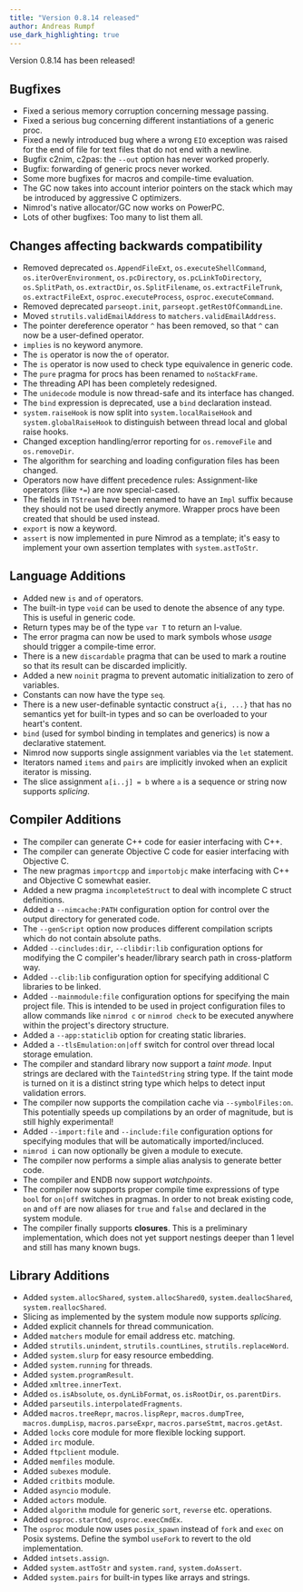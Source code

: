 ```yaml
---
title: "Version 0.8.14 released"
author: Andreas Rumpf
use_dark_highlighting: true
---
```


Version 0.8.14 has been released!

Bugfixes
--------

- Fixed a serious memory corruption concerning message passing.
- Fixed a serious bug concerning different instantiations of a generic proc.
- Fixed a newly introduced bug where a wrong ``EIO`` exception was raised for
  the end of file for text files that do not end with a newline.
- Bugfix c2nim, c2pas: the ``--out`` option has never worked properly.
- Bugfix: forwarding of generic procs never worked.
- Some more bugfixes for macros and compile-time evaluation.
- The GC now takes into account interior pointers on the stack which may be
  introduced by aggressive C optimizers.
- Nimrod's native allocator/GC now works on PowerPC.
- Lots of other bugfixes: Too many to list them all.


Changes affecting backwards compatibility
-----------------------------------------

- Removed deprecated ``os.AppendFileExt``, ``os.executeShellCommand``,
  ``os.iterOverEnvironment``, ``os.pcDirectory``, ``os.pcLinkToDirectory``,
  ``os.SplitPath``, ``os.extractDir``, ``os.SplitFilename``,
  ``os.extractFileTrunk``, ``os.extractFileExt``, ``osproc.executeProcess``,
  ``osproc.executeCommand``.
- Removed deprecated ``parseopt.init``, ``parseopt.getRestOfCommandLine``.
- Moved ``strutils.validEmailAddress`` to ``matchers.validEmailAddress``.
- The pointer dereference operator ``^`` has been removed, so that ``^``
  can now be a user-defined operator.
- ``implies`` is no keyword anymore.
- The ``is`` operator is now the ``of`` operator.
- The ``is`` operator is now used to check type equivalence in generic code.
- The ``pure`` pragma for procs has been renamed to ``noStackFrame``.
- The threading API has been completely redesigned.
- The ``unidecode`` module is now thread-safe and its interface has changed.
- The ``bind`` expression is deprecated, use a ``bind`` declaration instead.
- ``system.raiseHook`` is now split into ``system.localRaiseHook`` and
  ``system.globalRaiseHook`` to distinguish between thread local and global
  raise hooks.
- Changed exception handling/error reporting for ``os.removeFile`` and
  ``os.removeDir``.
- The algorithm for searching and loading configuration files has been changed.
- Operators now have diffent precedence rules: Assignment-like operators
  (like ``*=``) are now special-cased.
- The fields in ``TStream`` have been renamed to have an ``Impl`` suffix
  because they should not be used directly anymore.
  Wrapper procs have been created that should be used instead.
- ``export`` is now a keyword.
- ``assert`` is now implemented in pure Nimrod as a template; it's easy
  to implement your own assertion templates with ``system.astToStr``.


Language Additions
------------------

- Added new ``is`` and ``of`` operators.
- The built-in type ``void`` can be used to denote the absence of any type.
  This is useful in generic code.
- Return types may be of the type ``var T`` to return an l-value.
- The error pragma can now be used to mark symbols whose *usage* should trigger
  a compile-time error.
- There is a new ``discardable`` pragma that can be used to mark a routine
  so that its result can be discarded implicitly.
- Added a new ``noinit`` pragma to prevent automatic initialization to zero
  of variables.
- Constants can now have the type ``seq``.
- There is a new user-definable syntactic construct ``a{i, ...}``
  that has no semantics yet for built-in types and so can be overloaded to your
  heart's content.
- ``bind`` (used for symbol binding in templates and generics) is now a
  declarative statement.
- Nimrod now supports single assignment variables via the ``let`` statement.
- Iterators named ``items`` and ``pairs`` are implicitly invoked when
  an explicit iterator is missing.
- The slice assignment ``a[i..j] = b`` where ``a`` is a sequence or string
  now supports *splicing*.


Compiler Additions
------------------

- The compiler can generate C++ code for easier interfacing with C++.
- The compiler can generate Objective C code for easier interfacing with
  Objective C.
- The new pragmas ``importcpp`` and ``importobjc`` make interfacing with C++
  and Objective C somewhat easier.
- Added a new pragma ``incompleteStruct`` to deal with incomplete C struct
  definitions.
- Added a ``--nimcache:PATH`` configuration option for control over the output
  directory for generated code.
- The ``--genScript`` option now produces different compilation scripts
  which do not contain absolute paths.
- Added ``--cincludes:dir``, ``--clibdir:lib`` configuration options for
  modifying the C compiler's header/library search path in cross-platform way.
- Added ``--clib:lib`` configuration option for specifying additional
  C libraries to be linked.
- Added ``--mainmodule:file`` configuration options for specifying the main
  project file. This is intended to be used in project configuration files to
  allow commands like ``nimrod c`` or ``nimrod check`` to be executed anywhere
  within the project's directory structure.
- Added a ``--app:staticlib`` option for creating static libraries.
- Added a ``--tlsEmulation:on|off`` switch for control over thread local
  storage emulation.
- The compiler and standard library now support a *taint mode*. Input strings
  are declared with the ``TaintedString`` string type. If the taint
  mode is turned on it is a distinct string type which helps to detect input
  validation errors.
- The compiler now supports the compilation cache via ``--symbolFiles:on``.
  This potentially speeds up compilations by an order of magnitude, but is
  still highly experimental!
- Added ``--import:file`` and ``--include:file`` configuration options
  for specifying modules that will be automatically imported/incluced.
- ``nimrod i`` can now optionally be given a module to execute.
- The compiler now performs a simple alias analysis to generate better code.
- The compiler and ENDB now support *watchpoints*.
- The compiler now supports proper compile time expressions of type ``bool``
  for ``on|off`` switches in pragmas. In order to not break existing code,
  ``on`` and ``off`` are now aliases for ``true`` and ``false`` and declared
  in the system module.
- The compiler finally supports **closures**. This is a preliminary
  implementation, which does not yet support nestings deeper than 1 level
  and still has many known bugs.


Library Additions
-----------------

- Added ``system.allocShared``, ``system.allocShared0``,
  ``system.deallocShared``, ``system.reallocShared``.
- Slicing as implemented by the system module now supports *splicing*.
- Added explicit channels for thread communication.
- Added ``matchers`` module for email address etc. matching.
- Added ``strutils.unindent``, ``strutils.countLines``,
  ``strutils.replaceWord``.
- Added ``system.slurp`` for easy resource embedding.
- Added ``system.running`` for threads.
- Added ``system.programResult``.
- Added ``xmltree.innerText``.
- Added ``os.isAbsolute``, ``os.dynLibFormat``, ``os.isRootDir``,
  ``os.parentDirs``.
- Added ``parseutils.interpolatedFragments``.
- Added ``macros.treeRepr``, ``macros.lispRepr``, ``macros.dumpTree``,
  ``macros.dumpLisp``, ``macros.parseExpr``, ``macros.parseStmt``,
  ``macros.getAst``.
- Added ``locks`` core module for more flexible locking support.
- Added ``irc`` module.
- Added ``ftpclient`` module.
- Added ``memfiles`` module.
- Added ``subexes`` module.
- Added ``critbits`` module.
- Added ``asyncio`` module.
- Added ``actors`` module.
- Added ``algorithm`` module for generic ``sort``, ``reverse`` etc. operations.
- Added ``osproc.startCmd``, ``osproc.execCmdEx``.
- The ``osproc`` module now uses ``posix_spawn`` instead of ``fork``
  and ``exec`` on Posix systems. Define the symbol ``useFork`` to revert to
  the old implementation.
- Added ``intsets.assign``.
- Added ``system.astToStr`` and ``system.rand``, ``system.doAssert``.
- Added ``system.pairs`` for built-in types like arrays and strings.
